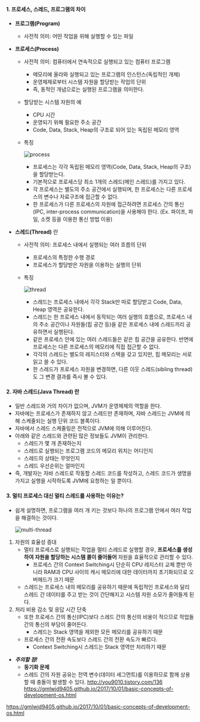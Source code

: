 #### 1. 프로세스, 스레드, 프로그램의 차이

- **프로그램(Program)**

  - 사전적 의미: 어떤 작업을 위해 실행할 수 있는 파일

- **프로세스(Process)**

  - 사전적 의미: 컴퓨터에서 연속적으로 실행되고 있는 컴퓨터 프로그램

    - 메모리에 올라와 실행되고 있는 프로그램의 인스턴스(독립적인 개체)
    - 운영체제로부터 시스템 자원을 할당받는 작업의 단위
    - 즉, 동적인 개념으로는 실행된 프로그램을 의미한다.

  - 할당받는 시스템 자원의 예

    - CPU 시간
    - 운영되기 위해 필요한 주소 공간
    - Code, Data, Stack, Heap의 구조로 되어 있는 독립된 메모리 영역

  - 특징

    ![process](https://github.com/simmmba/IT_Study/blob/master/images/process.png?raw=true)

    - 프로세스는 각각 독립된 메모리 영역(Code, Data, Stack, Heap의 구조)을 할당받는다.
    - 기본적으로 프로세스당 최소 1개의 스레드(메인 스레드)를 가지고 있다.
    - 각 프로세스는 별도의 주소 공간에서 실행되며, 한 프로세스는 다른 프로세스의 변수나 자료구조에 접근할 수 없다.
    - 한 프로세스가 다른 프로세스의 자원에 접근하려면 프로세스 간의 통신(IPC, inter-process communication)을 사용해야 한다. (Ex. 파이프, 파일, 소켓 등을 이용한 통신 방법 이용)

- **스레드(Thread)** 란

  - 사전적 의미: 프로세스 내에서 실행되는 여러 흐름의 단위

    - 프로세스의 특정한 수행 경로
    - 프로세스가 할당받은 자원을 이용하는 실행의 단위

  - 특징

    ![thread](https://github.com/simmmba/IT_Study/blob/master/images/thread.png?raw=true)

    - 스레드는 프로세스 내에서 각각 Stack만 따로 할당받고 Code, Data, Heap 영역은 공유한다.
    - 스레드는 한 프로세스 내에서 동작되는 여러 실행의 흐름으로, 프로세스 내의 주소 공간이나 자원들(힙 공간 등)을 같은 프로세스 내에 스레드끼리 공유하면서 실행된다.
    - 같은 프로세스 안에 있는 여러 스레드들은 같은 힙 공간을 공유한다. 반면에 프로세스는 다른 프로세스의 메모리에 직접 접근할 수 없다.
    - 각각의 스레드는 별도의 레지스터와 스택을 갖고 있지만, 힙 메모리는 서로 읽고 쓸 수 있다.
    - 한 스레드가 프로세스 자원을 변경하면, 다른 이웃 스레드(sibling thread)도 그 변경 결과를 즉시 볼 수 있다.



#### 2. 자바 스레드(Java Thread) 란

- 일반 스레드와 거의 차이가 없으며, JVM가 운영체제의 역할을 한다.
- 자바에는 프로세스가 존재하지 않고 스레드만 존재하며, 자바 스레드는 JVM에 의해 스케줄되는 실행 단위 코드 블록이다.
- 자바에서 스레드 스케줄링은 전적으로 JVM에 의해 이루어진다.
- 아래와 같은 스레드와 관련된 많은 정보들도 JVM이 관리한다.
  - 스레드가 몇 개 존재하는지
  - 스레드로 실행되는 프로그램 코드의 메모리 위치는 어디인지
  - 스레드의 상태는 무엇인지
  - 스레드 우선순위는 얼마인지
- 즉, 개발자는 자바 스레드로 작동할 스레드 코드를 작성하고, 스레드 코드가 생명을 가지고 실행을 시작하도록 JVM에 요청하는 일 뿐이다.



#### 3. 멀티 프로세스 대신 멀티 스레드를 사용하는 이유는?

- 쉽게 설명하면, 프로그램을 여러 개 키는 것보다 하나의 프로그램 안에서 여러 작업을 해결하는 것이다.

  ![multi-thread](https://github.com/simmmba/IT_Study/blob/master/images/multi-thread.png?raw=true)

1. 자원의 효율성 증대
   - 멀티 프로세스로 실행되는 작업을 멀티 스레드로 실행할 경우, **프로세스를 생성하여 자원을 할당하는 시스템 콜이 줄어들어** 자원을 효율적으로 관리할 수 있다.
     - 프로세스 간의 Context Switching시 단순히 CPU 레지스터 교체 뿐만 아니라 RAM과 CPU 사이의 캐시 메모리에 대한 데이터까지 초기화되므로 오버헤드가 크기 때문
   - 스레드는 프로세스 내의 메모리를 공유하기 때문에 독립적인 프로세스와 달리 스레드 간 데이터를 주고 받는 것이 간단해지고 시스템 자원 소모가 줄어들게 된다.
2. 처리 비용 감소 및 응답 시간 단축
   - 또한 프로세스 간의 통신(IPC)보다 스레드 간의 통신의 비용이 적으므로 작업들 간의 통신의 부담이 줄어든다.
     - 스레드는 Stack 영역을 제외한 모든 메모리를 공유하기 때문
   - 프로세스 간의 전환 속도보다 스레드 간의 전환 속도가 빠르다.
     - Context Switching시 스레드는 Stack 영역만 처리하기 때문

- ***주의할 점!***
  - **동기화 문제**
  - 스레드 간의 자원 공유는 전역 변수(데이터 세그먼트)를 이용하므로 함께 상용할 때 충돌이 발생할 수 있다.
    http://you9010.tistory.com/136
    https://gmlwjd9405.github.io/2017/10/01/basic-concepts-of-development-os.html
    
    
    
https://gmlwjd9405.github.io/2017/10/01/basic-concepts-of-development-os.html
